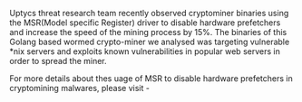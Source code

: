 Uptycs threat research team recently observed cryptominer binaries using the MSR(Model specific Register) driver to disable hardware prefetchers and increase the speed of the mining process by 15%. The binaries of this Golang based wormed crypto-miner we analysed was targeting vulnerable *nix servers and exploits known vulnerabilities in popular web servers in order to spread the miner. 

For more details about thes uage of MSR to disable hardware prefetchers in cryptomining malwares, please visit -
